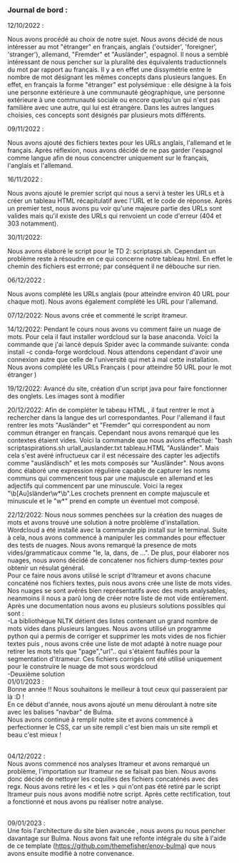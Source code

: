 ### Journal de bord :

12/10/2022 : 

Nous avons procédé au choix de notre sujet. Nous avons décidé de nous intéresser au mot "étranger" en français, anglais ('outsider', 'foreigner', 'stranger'), allemand, "Fremder" et "Ausländer", espagnol. 
Il nous a semblé intéressant de nous pencher sur la pluralité des équivalents traductionnels du mot par rapport au français. Il y a en effet une dissymétrie entre le nombre de mot désignant les mêmes concepts dans plusieurs langues. 
En effet, en français la forme "étranger" est polysémique : elle désigne à la fois une personne extérieure à une communauté géographique, une personne extérieure à une communauté sociale ou encore quelqu'un qui n'est pas familière avec une autre, qui lui est étrangère. 
Dans les autres langues choisies, ces concepts sont désignés par plusieurs mots différents.
             
09/11/2022 : 

Nous avons ajouté des fichiers textes pour les URLs anglais, l'allemand et le français. Après réflexion, nous avons décidé de ne pas garder l'espagnol comme langue afin de nous concenctrer uniquement sur le français, l'anglais et l'allemand.

16/11/2022 :

Nous avons ajouté le premier script qui nous a servi à tester les URLs et à créer un tableau HTML récapitulatif avec l'URL et le code de réponse. Après un premier test, nous avons pu voir qu'une majeure partie des URLs sont valides mais qu'il existe des URLs qui renvoient un code d'erreur (404 et 303 notamment). 


 30/11/2022:
 
Nous avons élaboré le script pour le TD 2: scriptaspi.sh. Cependant un problème reste à résoudre en ce qui concerne notre tableau html. En effet le chemin des fichiers est errroné; par conséquent il ne débouche sur rien. 
 
 06/12/2022 : 
 
 Nous avons complété les URLs anglais (pour atteindre environ 40 URL pour chaque mot).
 Nous avons également complété les URL pour l'allemand. 
 
 07/12/2022:
 Nous avons crée et commenté le script itrameur. 

14/12/2022:
Pendant le cours nous avons vu comment faire un nuage de mots.  Pour cela il faut installer wordcloud sur la base anaconda. Voici la commande que j'ai lancé depuis Spider avec la commande suivante: conda install -c conda-forge wordcloud. 
Nous attendons cependant d'avoir une connexion autre que celle de l'université qui met à mal cette installation.
Nous avons complété les URLs Français ( pour atteindre 50 URL pour le mot étranger )

19/12/2022:
Avancé du site, création d'un script java pour faire fonctionner des onglets. Les images sont à modifier

20/12/2022:
Afin de compléter le tabeau HTML , il faut rentrer le mot à rechercher dans la langue des url correspondantes. Pour l'allemand il faut rentrer les mots "Ausländer" et "Fremder" qui correspondent au nom commun étranger en français. Cependant nous avons remarqué que les contextes étaient vides. Voici la commande que nous avions effectué: "bash scriptaspirations.sh urlall_auslander.txt tableau.HTML "Ausländer". Mais cela s'est avéré infructueux car il est nécessaire des capter les adjectifs comme "ausländisch" et les mots composés sur "Ausländer". Nous avons donc élaboré une expression régulière capable de capturer les noms communs qui commencent tous par une majuscule en allemand et les adjectifs qui commencent par une minuscule. Voici la regex "\b[Au]sländer\w*\b".Les crochets prennent en compte majuscule et minuscule et le "w*" prend en compte un éventuel mot composé.

22/12/2022:
Nous nous sommes penchées sur la création des nuages de mots et avons trouvé une solution à notre problème d'installation. Wordcloud a été installé avec la commande pip install sur le terminal. Suite à cela, nous avons commencé à manipuler les commandes pour effectuer des tests de nuages. Nous avons remarqué la presence de mots vides/grammaticaux comme "le, la, dans, de ...".
De plus, pour élaborer nos nuages, nous avons décidé de concatener nos fichiers dump-textes pour obtenir un résulat général. </br>
Pour ce faire nous avons utilisé le script d'Itrameur et avons chacune concaténé nos fichiers textes, puis nous avons crée une liste de mots vides.
</br> Nos nuages se sont avérés bien représentatifs avec des mots analysables, neanmoins il nous a parû long de créer notre liste de mot vide entièrement. Après une documentation nous avons eu plusieurs solutions possibles qui sont :
</br>
-La bibliothèque NLTK détient des listes contenant un grand nombre de mots vides dans plusieurs langues. Nous avons utilisé un programme python qui a permis de corriger et supprimer les mots vides de nos fichier textes puis , nous avons crée une liste de mot adapté à notre nuage pour retirer les mots tels que "page","url".. qui s'étaient faufilés pour la segmentation d'itrameur. Ces fichiers corrigés ont été utilisé uniquement pour le construire le nuage de mot sous wordcloud
</br>
-Deuxième solution
</br>
01/01/2023 :
</br>
Bonne année !! Nous souhaitons le meilleur à tout ceux qui passeraient par là :D !</br>
En ce début d'année, nous avons ajouté un menu déroulant à notre site avec les balises "navbar" de Bulma.</br> Nous avons continué à remplir notre site et avons commencé à perfectionner le CSS, car un site rempli c'est bien mais un site rempli et beau c'est mieux ! </br>

</br>
04/12/2022 :
</br>
Nous avons commencé nos analyses Itrameur et avons remarqué un problème, l'importation sur Itrameur ne se faisait pas bien. Nous avons donc décidé de nettoyer les coquilles des fichiers concaténés avec des regx. Nous avons retiré les &lt; et les &gt; qui n'ont pas été retiré par le script Itrameur puis nous avons modifié notre script. Après cette rectification, tout a fonctionné et nous avons pu réaliser notre analyse.</br>
</br>

09/01/2023 :
</br>
Une fois l'architecture du site bien avancée , nous avons pu nous pencher davantage sur Bulma. Nous avons fait une refonte intégrale du site à l'aide de ce template (https://github.com/themefisher/enov-bulma) que nous avons ensuite modifié à notre convenance.
